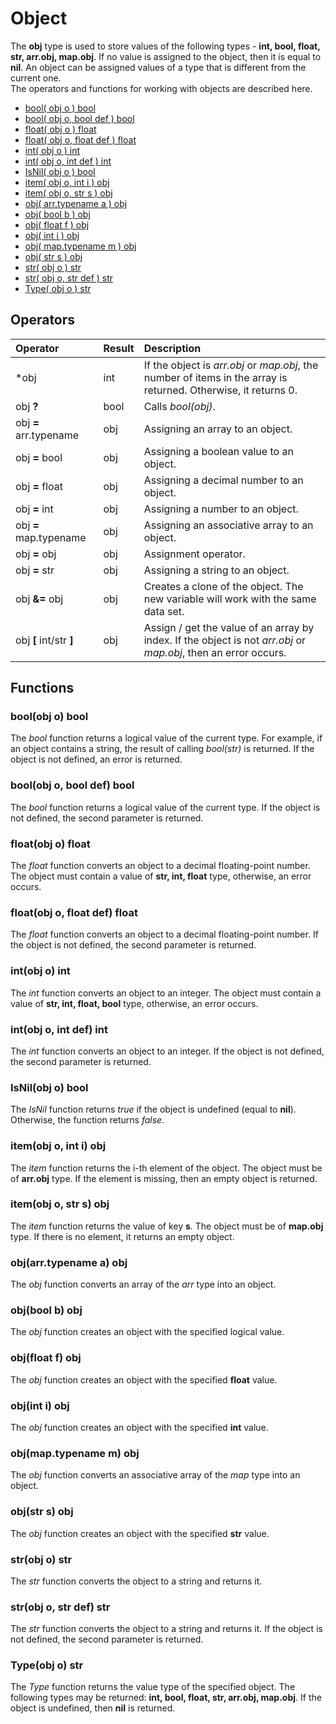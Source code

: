 # Object

The **obj** type is used to store values of the following types - **int, bool, float, str, arr.obj, map.obj**. If no value is assigned to the object, then it is equal to **nil**. An object can be assigned values of a type that is different from the current one.  
The operators and functions for working with objects are described here.

* [bool\( obj o \) bool](obj.md#bool-obj-o-bool)
* [bool\( obj o, bool def \) bool](obj.md#bool-obj-o-bool-def-bool)
* [float\( obj o \) float](obj.md#float-obj-o-float)
* [float\( obj o, float def \) float](obj.md#float-obj-o-float-def-float)
* [int\( obj o \) int](obj.md#int-obj-o-int)
* [int\( obj o, int def \) int](obj.md#int-obj-o-int-def-int)
* [IsNil\( obj o \) bool](obj.md#isnil-obj-o-bool)
* [item\( obj o, int i \) obj](obj.md#item-obj-o-int-i-obj)
* [item\( obj o, str s \) obj](obj.md#item-obj-o-str-s-obj)
* [obj\( arr.typename a \) obj](obj.md#obj-arr-typename-a-obj)
* [obj\( bool b \) obj](obj.md#obj-bool-b-obj)
* [obj\( float f \) obj](obj.md#obj-float-f-obj)
* [obj\( int i \) obj](obj.md#obj-int-i-obj)
* [obj\( map.typename m \) obj](obj.md#obj-map-typename-m-obj)
* [obj\( str s \) obj](obj.md#obj-str-s-obj)
* [str\( obj o \) str](obj.md#str-obj-o-str)
* [str\( obj o, str def \) str](obj.md#str-obj-o-str-def-str)
* [Type\( obj o \) str](obj.md#type-obj-o-str)

## Operators

| Operator | Result | Description |
| :--- | :--- | :--- |
| *obj | int | If the object is _arr.obj_ or _map.obj_, the number of items in the array is returned. Otherwise, it returns 0. |
| obj **?** | bool | Calls *bool(obj)*. |
| obj **=** arr.typename | obj | Assigning an array to an object. |
| obj **=** bool | obj | Assigning a boolean value to an object. |
| obj **=** float | obj | Assigning a decimal number to an object. |
| obj **=** int | obj | Assigning a number to an object. |
| obj **=** map.typename | obj | Assigning an associative array to an object. |
| obj **=** obj | obj | Assignment operator. |
| obj **=** str | obj | Assigning a string to an object. |
| obj **&=** obj | obj | Creates a clone of the object. The new variable will work with the same data set. |
| obj **\[** int/str **\]** | obj | Assign / get the value of an array by index. If the object is not _arr.obj_ or _map.obj_, then an error occurs. |

## Functions

### bool\(obj o\) bool

The _bool_ function returns a logical value of the current type. For example, if an object contains a string, the result of calling _bool(str)_ is returned. If the object is not defined, an error is returned.

### bool\(obj o, bool def\) bool

The _bool_ function returns a logical value of the current type. If the object is not defined, the second parameter is returned.

### float\(obj o\) float

The _float_ function converts an object to a decimal floating-point number. The object must contain a value of **str, int, float** type, otherwise, an error occurs.

### float\(obj o, float def\) float

The _float_ function converts an object to a decimal floating-point number. If the object is not defined, the second parameter is returned. 

### int\(obj o\) int

The _int_ function converts an object to an integer. The object must contain a value of **str, int, float, bool** type, otherwise, an error occurs.

### int\(obj o, int def\) int

The _int_ function converts an object to an integer. If the object is not defined, the second parameter is returned. 

### IsNil\(obj o\) bool

The _IsNil_ function returns _true_ if the object is undefined (equal to **nil**). Otherwise, the function returns _false_.

### item\(obj o, int i\) obj

The _item_ function returns the i-th element of the object. The object must be of **arr.obj** type. If the element is missing, then an empty object is returned.

### item\(obj o, str s\) obj

The _item_ function returns the value of key **s**. The object must be of **map.obj** type. If there is no element, it returns an empty object.

### obj\(arr.typename a\) obj

The _obj_ function converts an array of the _arr_ type into an object.

### obj\(bool b\) obj

The _obj_ function creates an object with the specified logical value.

### obj\(float f\) obj

The _obj_ function creates an object with the specified **float** value.

### obj\(int i\) obj

The _obj_ function creates an object with the specified **int** value.

### obj\(map.typename m\) obj

The _obj_ function converts an associative array of the _map_ type into an object.

### obj\(str s\) obj

The _obj_ function creates an object with the specified **str** value.

### str\(obj o\) str

The _str_ function converts the object to a string and returns it.

### str\(obj o, str def\) str

The _str_ function converts the object to a string and returns it. If the object is not defined, the second parameter is returned.

### Type\(obj o\) str

The _Type_ function returns the value type of the specified object. The following types may be returned: **int, bool, float, str, arr.obj, map.obj**. If the object is undefined, then **nil** is returned.